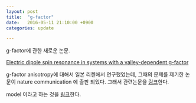 ```yaml
---
layout: post
title:  "g-factor"
date:   2016-05-11 21:10:00 +0900
categories: update

---
```


g-factor에 관한 새로운 논문.

[Electric dipole spin resonance in systems with a valley-dependent g-factor]


g-factor anisotropy에 대해서 일본 리켄에서 연구했었는데, 그때의 문제를 제기한 논문이 nature communication 에 출판 되었다. 그래서 관련논문을 [링크](http://www.nature.com/ncomms/2016/160415/ncomms11170/pdf/ncomms11170.pdf)한다.


model 이라고 하는 것을 [링크](http://yacoby.physics.harvard.edu/Publications/Dephasing%20time%20of%20GaAs%20electron-spin%20qubits%20coupled%20to%20a%20nuclear%20bath%20exceeding%20200%20us_2010.pdf)한다.


[Electric dipole spin resonance in systems with a valley-dependent g-factor]:http://journals.aps.org/prb/accepted/1d078Od5Db71df24086927433906b0792f18de55e